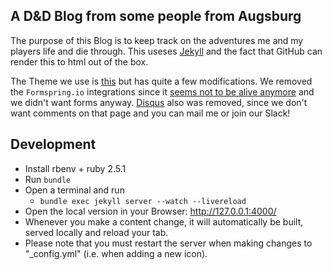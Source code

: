 ## A D&D Blog from some people from Augsburg

The purpose of this Blog is to keep track on the adventures me and my players life and die through.
This useses [Jekyll](https://jekyllrb.com/) and the fact that GitHub can render this to html out of
the box.

The Theme we use is [this](https://github.com/iwiedenm/jekyll-theme-massively-src/) but has quite a
few modifications. We removed the `Formspring.io` integrations since it [seems not to be alive
anymore](https://techcrunch.com/2013/03/15/formspring-the-pioneering-anonymous-qa-platform-is-shutting-down/)
and we didn't want forms anyway. [Disqus](https://disqus.com) also was removed, since we don't want
comments on that page and you can mail me or join our Slack!


## Development

* Install rbenv + ruby 2.5.1
* Run `bundle`
* Open a terminal and run
  * `bundle exec jekyll server --watch --livereload`
* Open the local version in your Browser: http://127.0.0.1:4000/
* Whenever you make a content change, it will automatically be built, served locally and reload your
  tab.
* Please note that you must restart the server when making changes to "_config.yml" (i.e. when
  adding a new icon).

